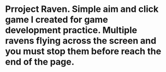 # Prroject Raven. Simple aim and click game I created for game development practice. Multiple ravens flying across the screen and you must stop them before reach the end of the page.  
